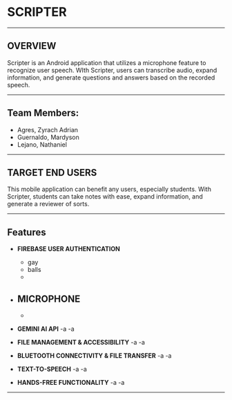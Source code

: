 # SCRIPTER

---

## OVERVIEW
Scripter is an Android application that utilizes a microphone feature to recognize user speech. WIth Scripter, users can transcribe audio, expand information, and generate questions and answers based on the recorded speech.

---

## Team Members:
- Agres, Zyrach Adrian
- Guernaldo, Mardyson
- Lejano, Nathaniel
  
---

## TARGET END USERS
This mobile application can benefit any users, especially students. With Scripter, students can take notes with ease, expand information, and generate a reviewer of sorts.

---

## Features
- **FIREBASE USER AUTHENTICATION**
  - gay
  - balls
  - 
- **MICROPHONE**
  -
  -
  
- **GEMINI AI API**
  -a
  -a
  
- **FILE MANAGEMENT & ACCESSIBILITY**
  -a
  -a
  
- **BLUETOOTH CONNECTIVITY & FILE TRANSFER**
  -a
  -a
  
- **TEXT-TO-SPEECH**
  -a
  -a
  
- **HANDS-FREE FUNCTIONALITY**
  -a
  -a
  
---
